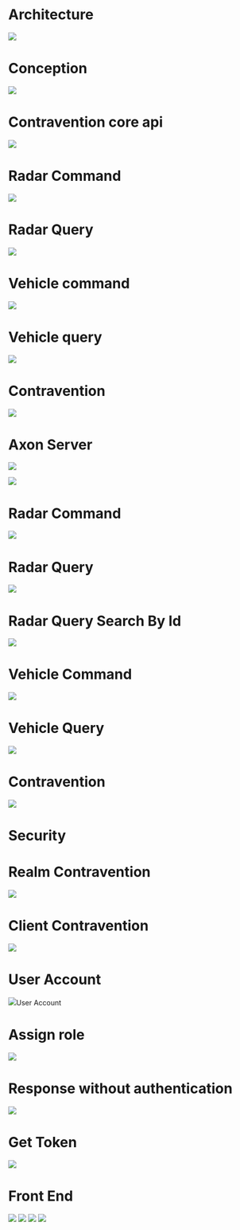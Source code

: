 # Architecture

![](screens/img_1.png)

# Conception

![](screens/img_2.png)


# Contravention core api
![](screens/img_10.png)

# Radar Command
![](screens/img_11.png)

# Radar Query
![](screens/img_12.png)

# Vehicle command
![](screens/img_13.png)

# Vehicle  query
![](screens/img_14.png)

# Contravention 
![](screens/img_15.png)
# Axon Server
![](screens/img.png)

![](screens/img_3.png)
# Radar Command
![](screens/img_4.png)

# Radar Query
![](screens/img_5.png)

# Radar Query Search By Id
![](screens/img_6.png)

# Vehicle Command
![](screens/img_7.png)

# Vehicle Query
![](screens/img_8.png)

# Contravention 
![](screens/img_9.png)
##
# Security 
# Realm Contravention
![](screens/img_16.png)

# Client Contravention
![](screens/img_17.png)

# User Account
![](screens/img_18.png)User Account

# Assign role
![](screens/img_19.png)

# Response without authentication
![](screens/img_20.png)

# Get Token
![](screens/img_21.png)

# Front End
![](screens/front0.jpeg)
![](screens/frontadd.jpeg)
![](screens/front1.jpeg)
![](screens/front2.jpeg)